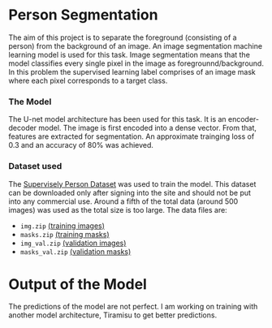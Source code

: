 # Person Segmentation

The aim of this project is to separate the foreground (consisting of a person) from the background of an image. 
An image segmentation machine learning model is used for this task. 
Image segmentation means that the model classifies every single pixel in the image as foregrounnd/background.
In this problem the supervised learning label comprises of an image mask where each pixel corresponds to a target class.

### The Model
The U-net model architecture has been used for this task. It is an encoder-decoder model. 
The image is first encoded into a dense vector. From that, features are extracted for segmentation. 
An approximate trainging loss of 0.3 and an accuracy of 80% was achieved.

### Dataset used
The [Supervisely Person Dataset](https://supervise.ly/explore/projects/supervisely-person-dataset-23304/datasets) was used to train the model. 
This dataset can be downloaded only after signing into the site and should not be put into any commercial use.
Around a fifth of the total data (around 500 images) was used as the total size is too large. The data files are:
* `img.zip` [(training images)](https://drive.google.com/open?id=1NU-skxQaoE7CphcS_KfsuiqSXJG1sC1U)
* `masks.zip` [(training masks)](https://drive.google.com/open?id=1O1JeORPoGmVdRf8G_L9MME__rbp4xBph)
* `img_val.zip` [(validation images)](https://drive.google.com/open?id=1XZDIzBk_NqZk4ONK_rsL8mFFCyv_3BUX)
* `masks_val.zip` [(validation masks)](https://drive.google.com/open?id=149nbJpCK6Ezlg7HMxEIT-vJOwV-9iD0U)

# Output of the Model
The predictions of the model are not perfect. I am working on training with another model architecture, Tiramisu to get better predictions.
